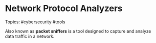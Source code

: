 # Network Protocol Analyzers

Topics: #cybersecurity #tools 

Also known as **packet sniffers** is a tool designed to capture and analyze data traffic in a network.